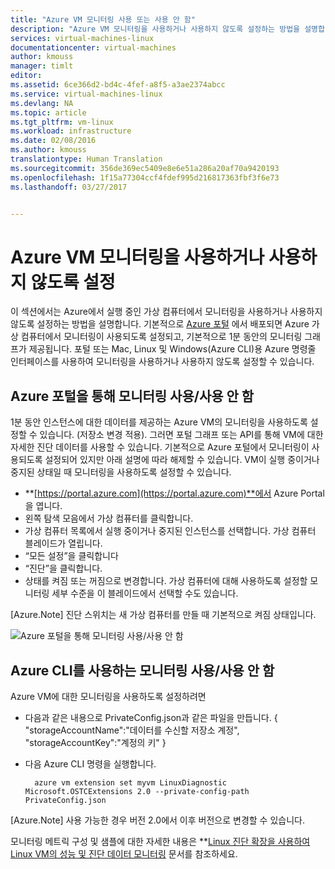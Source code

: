 ```yaml
---
title: "Azure VM 모니터링 사용 또는 사용 안 함"
description: "Azure VM 모니터링을 사용하거나 사용하지 않도록 설정하는 방법을 설명합니다."
services: virtual-machines-linux
documentationcenter: virtual-machines
author: kmouss
manager: timlt
editor: 
ms.assetid: 6ce366d2-bd4c-4fef-a8f5-a3ae2374abcc
ms.service: virtual-machines-linux
ms.devlang: NA
ms.topic: article
ms.tgt_pltfrm: vm-linux
ms.workload: infrastructure
ms.date: 02/08/2016
ms.author: kmouss
translationtype: Human Translation
ms.sourcegitcommit: 356de369ec5409e8e6e51a286a20af70a9420193
ms.openlocfilehash: 1f15a77304ccf4fdef995d216817363fbf3f6e73
ms.lasthandoff: 03/27/2017


---
```

# <a name="enable-or-disable-azure-vm-monitoring"></a>Azure VM 모니터링을 사용하거나 사용하지 않도록 설정
이 섹션에서는 Azure에서 실행 중인 가상 컴퓨터에서 모니터링을 사용하거나 사용하지 않도록 설정하는 방법을 설명합니다. 기본적으로 [Azure 포털](https://portal.azure.com) 에서 배포되면 Azure 가상 컴퓨터에서 모니터링이 사용되도록 설정되고, 기본적으로 1분 동안의 모니터링 그래프가 제공됩니다. 포털 또는 Mac, Linux 및 Windows(Azure CLI)용 Azure 명령줄 인터페이스를 사용하여 모니터링을 사용하거나 사용하지 않도록 설정할 수 있습니다. 

## <a name="enable--disable-monitoring-through-the-azure-portal"></a>Azure 포털을 통해 모니터링 사용/사용 안 함
1분 동안 인스턴스에 대한 데이터를 제공하는 Azure VM의 모니터링을 사용하도록 설정할 수 있습니다. (저장소 변경 적용). 그러면 포털 그래프 또는 API를 통해 VM에 대한 자세한 진단 데이터를 사용할 수 있습니다. 기본적으로 Azure 포털에서 모니터링이 사용되도록 설정되어 있지만 아래 설명에 따라 해제할 수 있습니다. VM이 실행 중이거나 중지된 상태일 때 모니터링을 사용하도록 설정할 수 있습니다.

* **[https://portal.azure.com](https://portal.azure.com)**에서 Azure Portal을 엽니다.
* 왼쪽 탐색 모음에서 가상 컴퓨터를 클릭합니다.
* 가상 컴퓨터 목록에서 실행 중이거나 중지된 인스턴스를 선택합니다. 가상 컴퓨터 블레이드가 열립니다.
* “모든 설정”을 클릭합니다
* “진단”을 클릭합니다.
* 상태를 켜짐 또는 꺼짐으로 변경합니다. 가상 컴퓨터에 대해 사용하도록 설정할 모니터링 세부 수준을 이 블레이드에서 선택할 수도 있습니다.

[Azure.Note] 진단 스위치는 새 가상 컴퓨터를 만들 때 기본적으로 켜짐 상태입니다.

![Azure 포털을 통해 모니터링 사용/사용 안 함][1]

## <a name="enable--disable-monitoring-with-azure-cli"></a>Azure CLI를 사용하는 모니터링 사용/사용 안 함
Azure VM에 대한 모니터링을 사용하도록 설정하려면

* 다음과 같은 내용으로 PrivateConfig.json과 같은 파일을 만듭니다.
        { "storageAccountName":"데이터를 수신할 저장소 계정", "storageAccountKey":"계정의 키" }
* 다음 Azure CLI 명령을 실행합니다.
  
        azure vm extension set myvm LinuxDiagnostic Microsoft.OSTCExtensions 2.0 --private-config-path PrivateConfig.json

[Azure.Note] 사용 가능한 경우 버전 2.0에서 이후 버전으로 변경할 수 있습니다. 

모니터링 메트릭 구성 및 샘플에 대한 자세한 내용은 **[Linux 진단 확장을 사용하여 Linux VM의 성능 및 진단 데이터 모니터링](linux/classic/diagnostic-extension.md?toc=%2fazure%2fvirtual-machines%2flinux%2fclassic%2ftoc.json) 문서를 참조하세요.

<!--Image references-->
[1]: ./media/virtual-machines-linux-vm-monitoring/portal-enable-disable.png



